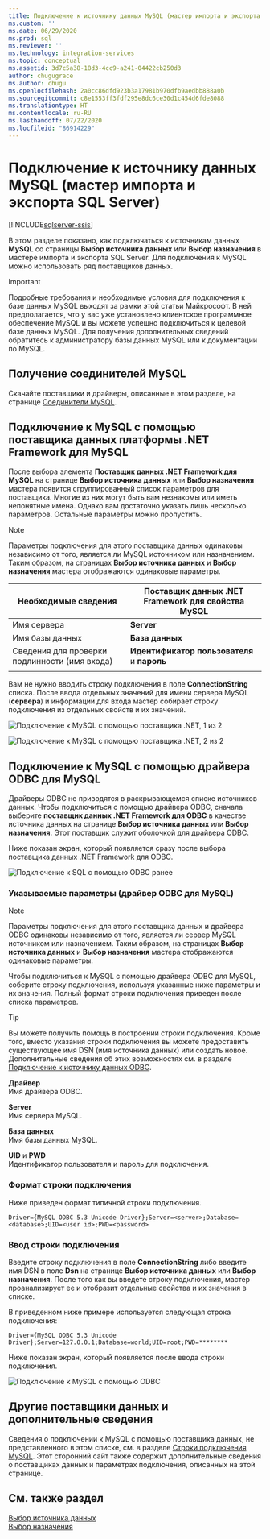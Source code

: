 ```yaml
---
title: Подключение к источнику данных MySQL (мастер импорта и экспорта SQL Server) | Документы Майкрософт
ms.custom: ''
ms.date: 06/29/2020
ms.prod: sql
ms.reviewer: ''
ms.technology: integration-services
ms.topic: conceptual
ms.assetid: 3d7c5a38-18d3-4cc9-a241-04422cb250d3
author: chugugrace
ms.author: chugu
ms.openlocfilehash: 2a0cc86dfd923b3a17981b970dfb9aedbb888a0b
ms.sourcegitcommit: c8e1553ff3fdf295e8dc6ce30d1c454d6fde8088
ms.translationtype: HT
ms.contentlocale: ru-RU
ms.lasthandoff: 07/22/2020
ms.locfileid: "86914229"
---
```

# <a name="connect-to-a-mysql-data-source-sql-server-import-and-export-wizard"></a>Подключение к источнику данных MySQL (мастер импорта и экспорта SQL Server)

[!INCLUDE[sqlserver-ssis](../../includes/applies-to-version/sqlserver-ssis.md)]


В этом разделе показано, как подключаться к источникам данных **MySQL** со страницы **Выбор источника данных** или **Выбор назначения** в мастере импорта и экспорта SQL Server. Для подключения к MySQL можно использовать ряд поставщиков данных.

> [!IMPORTANT]
> Подробные требования и необходимые условия для подключения к базе данных MySQL выходят за рамки этой статьи Майкрософт. В ней предполагается, что у вас уже установлено клиентское программное обеспечение MySQL и вы можете успешно подключиться к целевой базе данных MySQL. Для получения дополнительных сведений обратитесь к администратору базы данных MySQL или к документации по MySQL.

## <a name="get-the-mysql-connectors"></a>Получение соединителей MySQL
Скачайте поставщики и драйверы, описанные в этом разделе, на странице [Соединители MySQL](https://dev.mysql.com/downloads/connector/).

## <a name="connect-to-mysql-with-the-net-framework-data-provider-for-mysql"></a>Подключение к MySQL с помощью поставщика данных платформы .NET Framework для MySQL
После выбора элемента **Поставщик данных .NET Framework для MySQL** на странице **Выбор источника данных** или **Выбор назначения** мастера появится сгруппированный список параметров для поставщика. Многие из них могут быть вам незнакомы или иметь непонятные имена. Однако вам достаточно указать лишь несколько параметров. Остальные параметры можно пропустить.

> [!NOTE]
> Параметры подключения для этого поставщика данных одинаковы независимо от того, является ли MySQL источником или назначением. Таким образом, на страницах **Выбор источника данных** и **Выбор назначения** мастера отображаются одинаковые параметры.

|Необходимые сведения|Поставщик данных .NET Framework для свойства MySQL|
|---|---|
|Имя сервера|**Server**|
|Имя базы данных|**База данных**|
|Сведения для проверки подлинности (имя входа)|**Идентификатор пользователя** и **пароль**|
|||

Вам не нужно вводить строку подключения в поле **ConnectionString** списка. После ввода отдельных значений для имени сервера MySQL (**сервера**) и информации для входа мастер собирает строку подключения из отдельных свойств и их значений. 

![Подключение к MySQL с помощью поставщика .NET, 1 из 2](../../integration-services/import-export-data/media/connect-to-mysql-with-the-net-provider-1-of-2.png)

![Подключение к MySQL с помощью поставщика .NET, 2 из 2](../../integration-services/import-export-data/media/connect-to-mysql-with-the-net-provider-2-of-2.png)

## <a name="connect-to-mysql-with-the-mysql-odbc-driver"></a>Подключение к MySQL с помощью драйвера ODBC для MySQL
Драйверы ODBC не приводятся в раскрывающемся списке источников данных. Чтобы подключиться с помощью драйвера ODBC, сначала выберите **поставщик данных .NET Framework для ODBC** в качестве источника данных на странице **Выбор источника данных** или **Выбор назначения**. Этот поставщик служит оболочкой для драйвера ODBC.

Ниже показан экран, который появляется сразу после выбора поставщика данных .NET Framework для ODBC.

![Подключение к SQL с помощью ODBC ранее](../../integration-services/import-export-data/media/connect-to-sql-with-odbc-before.jpg)

### <a name="options-to-specify-mysql-odbc-driver"></a>Указываемые параметры (драйвер ODBC для MySQL)

> [!NOTE]
> Параметры подключения для этого поставщика данных и драйвера ODBC одинаковы независимо от того, является ли сервер MySQL источником или назначением. Таким образом, на страницах **Выбор источника данных** и **Выбор назначения** мастера отображаются одинаковые параметры.

Чтобы подключиться к MySQL с помощью драйвера ODBC для MySQL, соберите строку подключения, используя указанные ниже параметры и их значения. Полный формат строки подключения приведен после списка параметров.

> [!TIP]
> Вы можете получить помощь в построении строки подключения. Кроме того, вместо указания строки подключения вы можете предоставить существующее имя DSN (имя источника данных) или создать новое. Дополнительные сведения об этих возможностях см. в разделе [Подключение к источнику данных ODBC](../../integration-services/import-export-data/connect-to-an-odbc-data-source-sql-server-import-and-export-wizard.md).

**Драйвер**  
Имя драйвера ODBC.

**Server**  
Имя сервера MySQL. 

**База данных**  
Имя базы данных MySQL.

**UID** и **PWD**   
Идентификатор пользователя и пароль для подключения.

### <a name="connection-string-format"></a>Формат строки подключения
Ниже приведен формат типичной строки подключения.

```console
Driver={MySQL ODBC 5.3 Unicode Driver};Server=<server>;Database=<database>;UID=<user id>;PWD=<password>
```

### <a name="enter-the-connection-string"></a>Ввод строки подключения
Введите строку подключения в поле **ConnectionString** либо введите имя DSN в поле **Dsn** на странице **Выбор источника данных** или **Выбор назначения**. После того как вы введете строку подключения, мастер проанализирует ее и отобразит отдельные свойства и их значения в списке.

В приведенном ниже примере используется следующая строка подключения:

```console
Driver={MySQL ODBC 5.3 Unicode Driver};Server=127.0.0.1;Database=world;UID=root;PWD=********
```

Ниже показан экран, который появляется после ввода строки подключения.

![Подключение к MySQL с помощью ODBC](../../integration-services/import-export-data/media/connect-to-mysql-with-odbc.png)

## <a name="other-data-providers-and-more-info"></a>Другие поставщики данных и дополнительные сведения
Сведения о подключении к MySQL с помощью поставщика данных, не представленного в этом списке, см. в разделе [Строки подключения MySQL](https://www.connectionstrings.com/mysql/). Этот сторонний сайт также содержит дополнительные сведения о поставщиках данных и параметрах подключения, описанных на этой странице.

## <a name="see-also"></a>См. также раздел
[Выбор источника данных](../../integration-services/import-export-data/choose-a-data-source-sql-server-import-and-export-wizard.md)  
[Выбор назначения](../../integration-services/import-export-data/choose-a-destination-sql-server-import-and-export-wizard.md)

